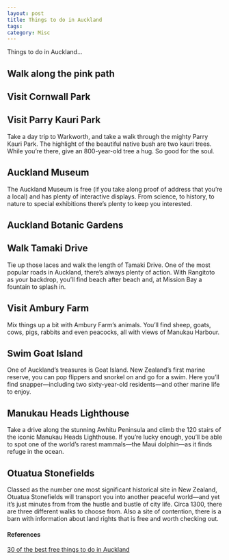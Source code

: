```yaml
---
layout: post
title: Things to do in Auckland
tags: 
category: Misc
---
```


Things to do in Auckland...  

##  Walk along the pink path  

## Visit Cornwall Park 

## Visit Parry Kauri Park

Take a day trip to Warkworth, and take a walk through the mighty Parry Kauri Park. The highlight of the beautiful native bush are two kauri trees. While you’re there, give an 800-year-old tree a hug. So good for the soul.

## Auckland Museum  

The Auckland Museum is free (if you take along proof of address that you’re a local) and has plenty of interactive displays. From science, to history, to nature to special exhibitions there’s plenty to keep you interested.

## Auckland Botanic Gardens  

## Walk Tamaki Drive  

Tie up those laces and walk the length of Tamaki Drive. One of the most popular roads in Auckland, there’s always plenty of action. With Rangitoto as your backdrop, you’ll find beach after beach and, at Mission Bay a fountain to splash in.

## Visit Ambury Farm

Mix things up a bit with Ambury Farm’s animals. You’ll find sheep, goats, cows, pigs, rabbits and even peacocks, all with views of Manukau Harbour.

## Swim Goat Island  

One of Auckland’s treasures is Goat Island. New Zealand’s first marine reserve, you can pop flippers and snorkel on and go for a swim. Here you’ll find snapper—including two sixty-year-old residents—and other marine life to enjoy.

## Manukau Heads Lighthouse

Take a drive along the stunning Awhitu Peninsula and climb the 120 stairs of the iconic Manukau Heads Lighthouse. If you’re lucky enough, you’ll be able to spot one of the world’s rarest mammals—the Maui dolphin—as it finds refuge in the ocean.

## Otuatua Stonefields

Classed as the number one most significant historical site in New Zealand, Otuatua Stonefields will transport you into another peaceful world—and yet it’s just minutes from from the hustle and bustle of city life. Circa 1300, there are three different walks to choose from. Also a site of contention, there is a barn with information about land rights that is free and worth checking out.

#### References  

[30 of the best free things to do in Auckland](https://www.theurbanlist.com/auckland/a-list/30-of-the-best-free-things-to-do-in-auckland)  
